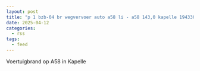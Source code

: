 ```yaml
---
layout: post
title: "p 1 bzb-04 br wegvervoer auto a58 li - a58 143,0 kapelle 194330 194232"
date: 2025-04-12
categories: 
  - rss
tags: 
  - feed
---
```


Voertuigbrand op A58 in Kapelle
